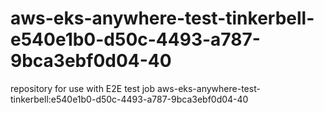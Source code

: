 # aws-eks-anywhere-test-tinkerbell-e540e1b0-d50c-4493-a787-9bca3ebf0d04-40
repository for use with E2E test job aws-eks-anywhere-test-tinkerbell:e540e1b0-d50c-4493-a787-9bca3ebf0d04-40
